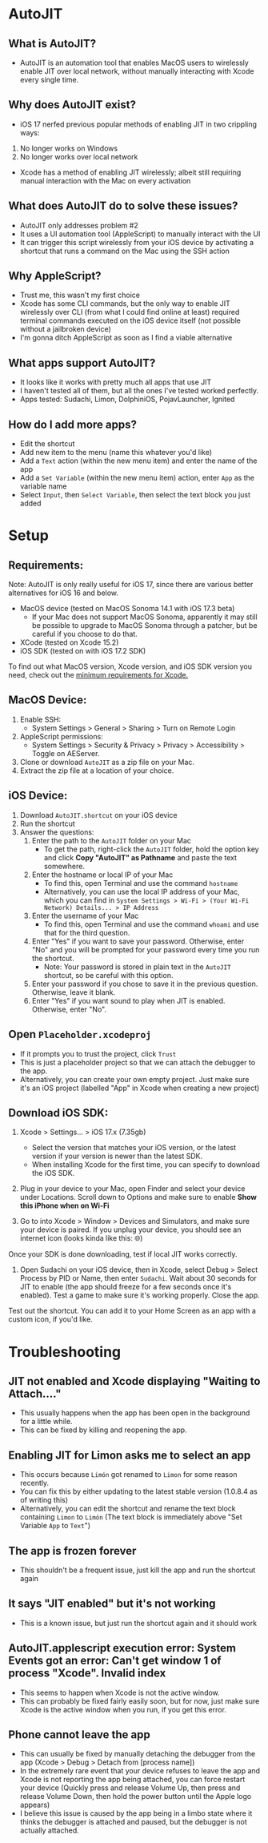 # AutoJIT

## What is AutoJIT?
- AutoJIT is an automation tool that enables MacOS users to wirelessly enable JIT over local network, without manually interacting with Xcode every single time.

## Why does AutoJIT exist?
- iOS 17 nerfed previous popular methods of enabling JIT in two crippling ways:
 1. No longer works on Windows
 2. No longer works over local network
- Xcode has a method of enabling JIT wirelessly; albeit still requiring manual interaction with the Mac on every activation

## What does AutoJIT do to solve these issues?
- AutoJIT only addresses problem #2
- It uses a UI automation tool (AppleScript) to manually interact with the UI
- It can trigger this script wirelessly from your iOS device by activating a shortcut that runs a command on the Mac using the SSH action

## Why AppleScript?
- Trust me, this wasn't my first choice
- Xcode has some CLI commands, but the only way to enable JIT wirelessly over CLI (from what I could find online at least) required terminal commands executed on the iOS device itself (not possible without a jailbroken device)
- I'm gonna ditch AppleScript as soon as I find a viable alternative

## What apps support AutoJIT?
- It looks like it works with pretty much all apps that use JIT
- I haven't tested all of them, but all the ones I've tested worked perfectly.
- Apps tested: Sudachi, Limon, DolphiniOS, PojavLauncher, Ignited

## How do I add more apps?
- Edit the shortcut
- Add new item to the menu (name this whatever you'd like)
- Add a `Text` action (within the new menu item) and enter the name of the app
- Add a `Set Variable` (within the new menu item) action, enter `App` as the variable name
- Select `Input`, then `Select Variable`, then select the text block you just added


# Setup

## Requirements:

Note: AutoJIT is only really useful for iOS 17, since there are various better alternatives for iOS 16 and below.

- MacOS device (tested on MacOS Sonoma 14.1 with iOS 17.3 beta)
    - If your Mac does not support MacOS Sonoma, apparently it may still be possible to upgrade to MacOS Sonoma through a patcher, but be careful if you choose to do that.
- XCode (tested on Xcode 15.2)
- iOS SDK (tested on with iOS 17.2 SDK)
  
To find out what MacOS version, Xcode version, and iOS SDK version you need, check out the [minimum requirements for Xcode.](https://developer.apple.com/support/xcode/)

## MacOS Device:
1. Enable SSH:
   - System Settings > General > Sharing > Turn on Remote Login
2. AppleScript permissions:
   - System Settings > Security & Privacy > Privacy > Accessibility > Toggle on AEServer.
3. Clone or download `AutoJIT` as a zip file on your Mac.
4. Extract the zip file at a location of your choice.

## iOS Device:
1. Download `AutoJIT.shortcut` on your iOS device
2. Run the shortcut
3. Answer the questions:
   1. Enter the path to the `AutoJIT` folder on your Mac
      - To get the path, right-click the `AutoJIT` folder, hold the option key and click **Copy "AutoJIT" as Pathname** and paste the text somewhere.
   2. Enter the hostname or local IP of your Mac
      - To find this, open Terminal and use the command `hostname`
      - Alternatively, you can use the local IP address of your Mac, which you can find in `System Settings > Wi-Fi > (Your Wi-Fi Network) Details... > IP Address`
   3. Enter the username of your Mac
      - To find this, open Terminal and use the command `whoami` and use that for the third question.
   4. Enter "Yes" if you want to save your password. Otherwise, enter "No" and you will be prompted for your password every time you run the shortcut.
      - Note: Your password is stored in plain text in the `AutoJIT` shortcut, so be careful with this option.
   5. Enter your password if you chose to save it in the previous question. Otherwise, leave it blank.
   6. Enter "Yes" if you want sound to play when JIT is enabled. Otherwise, enter "No".


## Open `Placeholder.xcodeproj`
- If it prompts you to trust the project, click `Trust`
- This is just a placeholder project so that we can attach the debugger to the app.
- Alternatively, you can create your own empty project. Just make sure it's an iOS project (labelled "App" in Xcode when creating a new project)

## Download iOS SDK:
1. Xcode > Settings... > iOS 17.x (7.35gb)
    - Select the version that matches your iOS version, or the latest version if your version is newer than the latest SDK.
    - When installing Xcode for the first time, you can specify to download the iOS SDK.

2. Plug in your device to your Mac, open Finder and select your device under Locations. Scroll down to Options and make sure to enable **Show this iPhone when on Wi-Fi**

3. Go to into Xcode > Window > Devices and Simulators, and make sure your device is paired. If you unplug your device, you should see an internet icon (looks kinda like this: :globe_with_meridians:)

Once your SDK is done downloading, test if local JIT works correctly.
1. Open Sudachi on your iOS device, then in Xcode, select Debug > Select Process by PID or Name, then enter `Sudachi`. Wait about 30 seconds for JIT to enable (the app should freeze for a few seconds once it's enabled). Test a game to make sure it's working properly. Close the app.

Test out the shortcut. You can add it to your Home Screen as an app with a custom icon, if you'd like.

# Troubleshooting

## JIT not enabled and Xcode displaying "Waiting to Attach...."
- This usually happens when the app has been open in the background for a little while.
- This can be fixed by killing and reopening the app.

## Enabling JIT for Limon asks me to select an app
- This occurs because `Limón` got renamed to `Limon` for some reason recently.
- You can fix this by either updating to the latest stable version (1.0.8.4 as of writing this)
- Alternatively, you can edit the shortcut and rename the text block containing `Limon` to `Limón` (The text block is immediately above "Set Variable `App` to `Text`")

## The app is frozen forever
- This shouldn't be a frequent issue, just kill the app and run the shortcut again

## It says "JIT enabled" but it's not working
- This is a known issue, but just run the shortcut again and it should work

## AutoJIT.applescript execution error: System Events got an error: Can't get window 1 of process "Xcode". Invalid index
- This seems to happen when Xcode is not the active window.
- This can probably be fixed fairly easily soon, but for now, just make sure Xcode is the active window when you run, if you get this error.

## Phone cannot leave the app
- This can usually be fixed by manually detaching the debugger from the app (Xcode > Debug > Detach from [process name])
- In the extremely rare event that your device refuses to leave the app and Xcode is not reporting the app being attached, you can force restart your device (Quickly press and release Volume Up, then press and release Volume Down, then hold the power button until the Apple logo appears)
- I believe this issue is caused by the app being in a limbo state where it thinks the debugger is attached and paused, but the debugger is not actually attached.